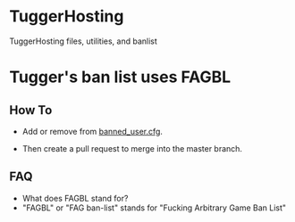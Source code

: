 # TuggerHosting
TuggerHosting files, utilities, and banlist

# Tugger's ban list uses FAGBL
## How To
* Add or remove from [banned_user.cfg](banned_user.cfg).

* Then create a pull request to merge into the master branch.


## FAQ
 * What does FAGBL stand for?
  * "FAGBL" or "FAG ban-list" stands for "Fucking Arbitrary Game Ban List"
